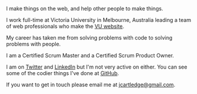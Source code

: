 I make things on the web, and help other people to make things.

I work full-time at Victoria University in Melbourne, Australia
leading a team of web professionals who make the
[VU website](//www.vu.edu.au/).

My career has taken me from solving problems with code to solving problems with people.

I am a Certified Scrum Master and a Certified Scrum Product Owner.

I am on [Twitter](//twitter.com/j_cartledge) and
[LinkedIn](//au.linkedin.com/in/jcartledge) but I'm not very active
on either. You can see some of the codier things I've done at
  [GitHub](//github.com/jcartledge).

If you want to get in touch please email me at
[jcartledge@gmail.com](mailto:jcartledge@gmail.com).
